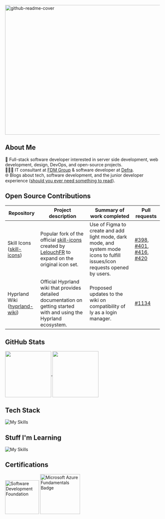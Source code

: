 [<img width="1920" height="422" alt="github-readme-cover" src="https://github.com/user-attachments/assets/3ecaa009-6571-4b9f-8f74-a6a23047b97c" />](https://www.ranasalem.io)<br>
## About Me
🥞 Full-stack software developer interested in server side development, web development, design, DevOps, and open-source projects.  
👩🏽‍💻 IT consultant at [FDM Group](https://www.fdmgroup.com/) & software developer at [Defra](https://www.gov.uk/government/organisations/department-for-environment-food-rural-affairs).  
🌐 Blogs about tech, software development, and the junior developer experience ([should you ever need something to read](https://www.ranasalem.io/blog)).  
## Open Source Contributions
| Repository | Project description | Summary of work completed | Pull requests |
|------------|-------------|---------|---------------|
| Skill Icons ([skill-icons](https://github.com/LelouchFR/skill-icons)) | Popular fork of the official [skill-icons](https://github.com/tandpfun/skill-icons) created by [LelouchFR](https://github.com/LelouchFR) to expand on the original icon set. | Use of Figma to create and add light mode, dark mode, and system mode icons to fulfill issues/icon requests opened by users. | [#398](https://github.com/LelouchFR/skill-icons/pull/398), [#401](https://github.com/LelouchFR/skill-icons/pull/401), [#416](https://github.com/LelouchFR/skill-icons/pull/416), [#420](https://github.com/LelouchFR/skill-icons/pull/420) |
Hyprland Wiki ([hyprland-wiki](https://github.com/hyprwm/hyprland-wiki)) | Official Hyprland wiki that provides detailed documentation on getting started with and using the Hyprland ecosystem. | Proposed updates to the wiki on compatibility of ly as a login manager. | [#1134](https://github.com/hyprwm/hyprland-wiki/pull/1134) |
## GitHub Stats
<a href="https://github.com/rtasalem?tab=repositories">
  <img height=150 align="center" src="https://github-readme-stats.vercel.app/api/top-langs/?username=rtasalem&theme=holi&layout=compact" />
</a>
<a href="https://github.com/rtasalem">
  <img height=150 align="center" src="https://github-readme-stats.vercel.app/api?username=rtasalem&show_icons=true&theme=holi&layout=compact&show=reviews,prs_merged&hide=issues" />
</a>

## Tech Stack

![My Skills](https://go-skill-icons.vercel.app/api/icons?i=js,ts,nodejs,express,npm,jest,react,tailwind,vercel,nextjs,bootstrap,bulma,daisyui,nunjucks,java,maven,graphql,postgres,azure,docker,vscode,github,git,postman&perline=10)
## Stuff I'm Learning
![My Skills](https://go-skill-icons.vercel.app/api/icons?i=linux,arch,hyprland,vim,helm,k8s,threejs,framer&perline=10)

## Certifications
<img src="https://github.com/rtasalem/rtasalem/assets/127218837/7ee0ce69-650e-4663-8864-25e2a2adabe0" alt="Software Development Foundation" style="width: auto; height: 110px;">
<img src="https://github.com/rtasalem/rtasalem/assets/127218837/7821eb3f-b503-47ae-a657-c30634669af5" alt="Microsoft Azure Fundamentals Badge" style="width: auto; height: 130px;">

